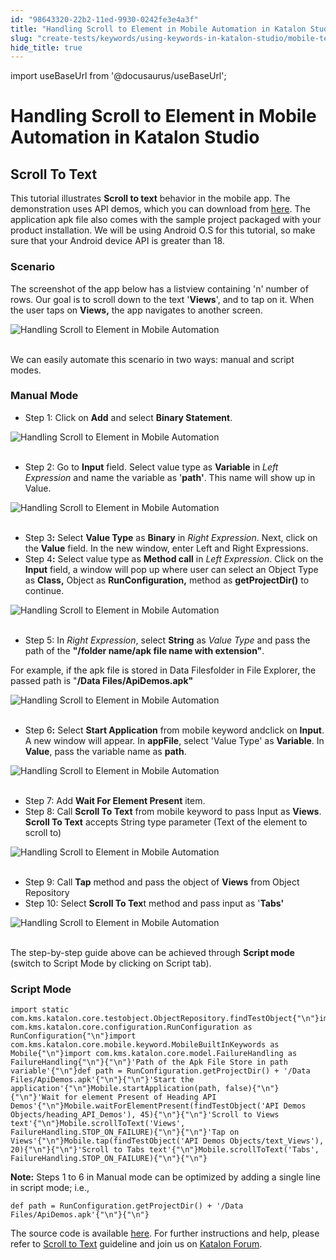 ```yaml
---
id: "98643320-22b2-11ed-9930-0242fe3e4a3f"
title: "Handling Scroll to Element in Mobile Automation in Katalon Studio"
slug: "create-tests/keywords/using-keywords-in-katalon-studio/mobile-testing/handling-scroll-to-element-in-mobile-automation-in-katalon-studio"
hide_title: true
---
```

import useBaseUrl from '@docusaurus/useBaseUrl';


# <a id="id_scroll_element_mobile_automation" class="anchor_top_offset"/><a id="ariaid-title1" class="anchor_top_offset"/>Handling Scroll to Element in Mobile Automation in <span xmlns="http://www.w3.org/1999/xhtml" className="ph">Katalon Studio</span> 

  

## <a id="id_1" class="anchor_top_offset"/>Scroll To Text

  
    
<p xmlns="http://www.w3.org/1999/xhtml" className="p">This tutorial illustrates <strong className="ph b">Scroll to text</strong>   behavior in the mobile app. The demonstration uses API demos, which   you can download from <a className="xref j-external-link" href="https://github.com/katalon-studio/katalon-mobile-automation/blob/master/Data%20Files/ApiDemos.apk" target="_blank">here</a>.   The application apk file also comes with the sample project   packaged with your product installation. We will be using Android   O.S for this tutorial, so make sure that your Android device API is   greater than 18.</p> 
  
      
    

### <a id="id_2" class="anchor_top_offset"/>Scenario

    
      
<p xmlns="http://www.w3.org/1999/xhtml" className="p">The screenshot of the app below has a listview containing 'n'   number of rows. Our goal is to scroll down to the text   '<strong className="ph b">Views</strong>', and to tap on it. When the user taps on   <strong className="ph b">Views,</strong> the app navigates to another screen.</p> 
      
<p xmlns="http://www.w3.org/1999/xhtml" className="p">   <img className="image" src={useBaseUrl("https://github.com/katalon-studio/docs-images/raw/master/katalon-studio/tutorials/scroll_element_mobile_automation/Handling-Scroll-to-Element-in-Mobile-Automation.png")} alt="Handling Scroll to Element in Mobile Automation" /><br /><br /> </p> 
      
<p xmlns="http://www.w3.org/1999/xhtml" className="p">We can easily automate this scenario in two ways: manual and   script modes.</p> 
    
  
    

### <a id="id_3" class="anchor_top_offset"/>Manual Mode

    
      
<ul xmlns="http://www.w3.org/1999/xhtml" className="ul">   <li className="li">Step 1: Click on <strong className="ph b">Add</strong> and select <strong className="ph b">Binary       Statement</strong>.</li> </ul> 
      
<p xmlns="http://www.w3.org/1999/xhtml" className="p">   <img className="image" src={useBaseUrl("https://github.com/katalon-studio/docs-images/raw/master/katalon-studio/tutorials/scroll_element_mobile_automation/Handling-Scroll-to-Element-in-Mobile-Automation-1.png")} alt="Handling Scroll to Element in Mobile Automation" /><br /><br /> </p> 
      
<ul xmlns="http://www.w3.org/1999/xhtml" className="ul">   <li className="li">Step 2: Go to <strong className="ph b">Input</strong> field. Select value type     as <strong className="ph b">Variable</strong> in <em className="ph i">Left Expression</em> and name     the variable as '<strong className="ph b">path'</strong>. This name will show up in     Value.</li> </ul> 
      
<p xmlns="http://www.w3.org/1999/xhtml" className="p">   <img className="image" src={useBaseUrl("https://github.com/katalon-studio/docs-images/raw/master/katalon-studio/tutorials/scroll_element_mobile_automation/Handling-Scroll-to-Element-in-Mobile-Automation-2.png")} alt="Handling Scroll to Element in Mobile Automation" /><br /><br /> </p> 
      
<ul xmlns="http://www.w3.org/1999/xhtml" className="ul">   <li className="li">Step 3<strong className="ph b">:</strong> Select <strong className="ph b">Value Type</strong> as     <strong className="ph b">Binary</strong> in <em className="ph i">Right Expression</em>. Next, click     on the <strong className="ph b">Value</strong> field. In the new window, enter Left     and Right Expressions.</li>   <li className="li">Step 4<strong className="ph b">:</strong> Select value type as <strong className="ph b">Method       call</strong> in <em className="ph i">Left Expression</em>. Click on the     <strong className="ph b">Input</strong> field, a window will pop up where user can     select an Object Type as <strong className="ph b">Class,</strong> Object as     <strong className="ph b">RunConfiguration,</strong> method as     <strong className="ph b">getProjectDir()</strong> to continue.</li> </ul> 
      
<p xmlns="http://www.w3.org/1999/xhtml" className="p">   <img className="image" src={useBaseUrl("https://github.com/katalon-studio/docs-images/raw/master/katalon-studio/tutorials/scroll_element_mobile_automation/Handling-Scroll-to-Element-in-Mobile-Automation-3.png")} alt="Handling Scroll to Element in Mobile Automation" /><br /><br /> </p> 
      
<ul xmlns="http://www.w3.org/1999/xhtml" className="ul">   <li className="li">Step 5: In <em className="ph i">Right Expression</em>, select     <strong className="ph b">String</strong> as <em className="ph i">Value Type</em> and pass the path of     the <strong className="ph b">"/folder name/apk file name with       extension"</strong>.</li> </ul> 
      
<p xmlns="http://www.w3.org/1999/xhtml" className="p">For example, if the apk file is stored in Data Filesfolder in   File Explorer, the passed path is "<strong className="ph b">/Data     Files/ApiDemos.apk"</strong> </p> 
      
<p xmlns="http://www.w3.org/1999/xhtml" className="p">   <img className="image" src={useBaseUrl("https://github.com/katalon-studio/docs-images/raw/master/katalon-studio/tutorials/scroll_element_mobile_automation/Handling-Scroll-to-Element-in-Mobile-Automation-5.png")} alt="Handling Scroll to Element in Mobile Automation" /><br /><br /> </p> 
      
<ul xmlns="http://www.w3.org/1999/xhtml" className="ul">   <li className="li">Step 6<strong className="ph b">:</strong> Select <strong className="ph b">Start       Application</strong> from mobile keyword andclick on     <strong className="ph b">Input</strong>. A new window will appear. In     <strong className="ph b">appFile</strong>, select 'Value Type' as     <strong className="ph b">Variable</strong>. In <strong className="ph b">Value</strong>, pass the     variable name as <strong className="ph b">path</strong>.</li> </ul> 
      
<p xmlns="http://www.w3.org/1999/xhtml" className="p">   <img className="image" src={useBaseUrl("https://github.com/katalon-studio/docs-images/raw/master/katalon-studio/tutorials/scroll_element_mobile_automation/Handling-Scroll-to-Element-in-Mobile-Automation-6.png")} alt="Handling Scroll to Element in Mobile Automation" /><br /><br /> </p> 
      
<ul xmlns="http://www.w3.org/1999/xhtml" className="ul">   <li className="li">Step 7: Add <strong className="ph b">Wait For Element Present</strong>     item.</li>   <li className="li">Step 8: Call <strong className="ph b">Scroll To Text</strong> from mobile     keyword to pass Input as <strong className="ph b">Views</strong>. <strong className="ph b">Scroll To       Text</strong> accepts String type parameter (Text of the element to     scroll to)</li> </ul> 
      
<p xmlns="http://www.w3.org/1999/xhtml" className="p">   <img className="image" src={useBaseUrl("https://github.com/katalon-studio/docs-images/raw/master/katalon-studio/tutorials/scroll_element_mobile_automation/Handling-Scroll-to-Element-in-Mobile-Automation-8.png")} alt="Handling Scroll to Element in Mobile Automation" /><br /><br /> </p> 
      
<ul xmlns="http://www.w3.org/1999/xhtml" className="ul">   <li className="li">Step 9: Call <strong className="ph b">Tap</strong> method and pass the object of     <strong className="ph b">Views</strong> from Object Repository</li>   <li className="li">Step 10: Select <strong className="ph b">Scroll To Tex</strong>t method and pass     input as '<strong className="ph b">Tabs'</strong>   </li> </ul> 
      
<p xmlns="http://www.w3.org/1999/xhtml" className="p">   <img className="image" src={useBaseUrl("https://github.com/katalon-studio/docs-images/raw/master/katalon-studio/tutorials/scroll_element_mobile_automation/Handling-Scroll-to-Element-in-Mobile-Automation-10.png")} alt="Handling Scroll to Element in Mobile Automation" /><br /><br /> </p> 
      
<p xmlns="http://www.w3.org/1999/xhtml" className="p">The step-by-step guide above can be achieved through   <strong className="ph b">Script mode</strong> (switch to Script Mode by clicking on   Script tab).</p> 
    
  

### <a id="id_4" class="anchor_top_offset"/>Script Mode

<pre xmlns="http://www.w3.org/1999/xhtml" className="pre codeblock"><code>import static com.kms.katalon.core.testobject.ObjectRepository.findTestObject{"\n"}import com.kms.katalon.core.configuration.RunConfiguration as RunConfiguration{"\n"}import com.kms.katalon.core.mobile.keyword.MobileBuiltInKeywords as Mobile{"\n"}import com.kms.katalon.core.model.FailureHandling as FailureHandling{"\n"}{"\n"}'Path of the Apk File Store in path variable'{"\n"}def path = RunConfiguration.getProjectDir() + '/Data Files/ApiDemos.apk'{"\n"}{"\n"}'Start the application'{"\n"}Mobile.startApplication(path, false){"\n"}{"\n"}'Wait for element Present of Heading API Demos'{"\n"}Mobile.waitForElementPresent(findTestObject('API Demos Objects/heading_API_Demos'), 45){"\n"}{"\n"}'Scroll to Views text'{"\n"}Mobile.scrollToText('Views', FailureHandling.STOP_ON_FAILURE){"\n"}{"\n"}'Tap on Views'{"\n"}Mobile.tap(findTestObject('API Demos Objects/text_Views'), 20){"\n"}{"\n"}'Scroll to Tabs text'{"\n"}Mobile.scrollToText('Tabs', FailureHandling.STOP_ON_FAILURE){"\n"}{"\n"}</code></pre> 
<p xmlns="http://www.w3.org/1999/xhtml" className="p">   <strong className="ph b">Note:</strong> Steps 1 to 6 in Manual mode can be   optimized by adding a single line in script mode; i.e.,</p> 
<pre xmlns="http://www.w3.org/1999/xhtml" className="pre codeblock"><code>def path = RunConfiguration.getProjectDir() + '/Data Files/ApiDemos.apk'{"\n"}{"\n"}</code></pre> 
<p xmlns="http://www.w3.org/1999/xhtml" className="p">The source code is available <a className="xref j-external-link" href="https://github.com/katalon-studio/katalon-mobile-automation" target="_blank">here</a>. For   further instructions and help, please refer to <a className="xref" href="/create-tests/keywords/keyword-description-in-katalon-studio/mobile-keywords/mobile-scroll-to-text">Scroll to     Text</a> guideline and join us on <a className="xref j-external-link" href="http://forum.katalon.com/" target="_blank">Katalon Forum</a>.</p> 
